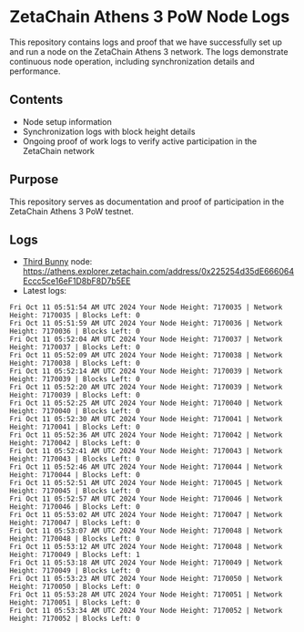 # ZetaChain Athens 3 PoW Node Logs
This repository contains logs and proof that we have successfully set up and run a node on the ZetaChain Athens 3 network. The logs demonstrate continuous node operation, including synchronization details and performance.

## Contents
- Node setup information
- Synchronization logs with block height details
- Ongoing proof of work logs to verify active participation in the ZetaChain network

## Purpose
This repository serves as documentation and proof of participation in the ZetaChain Athens 3 PoW testnet.

## Logs

- [Third Bunny](https://thirdbunny.xyz/) node: https://athens.explorer.zetachain.com/address/0x225254d35dE666064Eccc5ce16eF1D8bF8D7b5EE
- Latest logs:
```
Fri Oct 11 05:51:54 AM UTC 2024 Your Node Height: 7170035 | Network Height: 7170035 | Blocks Left: 0
Fri Oct 11 05:51:59 AM UTC 2024 Your Node Height: 7170036 | Network Height: 7170036 | Blocks Left: 0
Fri Oct 11 05:52:04 AM UTC 2024 Your Node Height: 7170037 | Network Height: 7170037 | Blocks Left: 0
Fri Oct 11 05:52:09 AM UTC 2024 Your Node Height: 7170038 | Network Height: 7170038 | Blocks Left: 0
Fri Oct 11 05:52:14 AM UTC 2024 Your Node Height: 7170039 | Network Height: 7170039 | Blocks Left: 0
Fri Oct 11 05:52:20 AM UTC 2024 Your Node Height: 7170039 | Network Height: 7170039 | Blocks Left: 0
Fri Oct 11 05:52:25 AM UTC 2024 Your Node Height: 7170040 | Network Height: 7170040 | Blocks Left: 0
Fri Oct 11 05:52:30 AM UTC 2024 Your Node Height: 7170041 | Network Height: 7170041 | Blocks Left: 0
Fri Oct 11 05:52:36 AM UTC 2024 Your Node Height: 7170042 | Network Height: 7170042 | Blocks Left: 0
Fri Oct 11 05:52:41 AM UTC 2024 Your Node Height: 7170043 | Network Height: 7170043 | Blocks Left: 0
Fri Oct 11 05:52:46 AM UTC 2024 Your Node Height: 7170044 | Network Height: 7170044 | Blocks Left: 0
Fri Oct 11 05:52:51 AM UTC 2024 Your Node Height: 7170045 | Network Height: 7170045 | Blocks Left: 0
Fri Oct 11 05:52:57 AM UTC 2024 Your Node Height: 7170046 | Network Height: 7170046 | Blocks Left: 0
Fri Oct 11 05:53:02 AM UTC 2024 Your Node Height: 7170047 | Network Height: 7170047 | Blocks Left: 0
Fri Oct 11 05:53:07 AM UTC 2024 Your Node Height: 7170048 | Network Height: 7170048 | Blocks Left: 0
Fri Oct 11 05:53:12 AM UTC 2024 Your Node Height: 7170048 | Network Height: 7170049 | Blocks Left: 1
Fri Oct 11 05:53:18 AM UTC 2024 Your Node Height: 7170049 | Network Height: 7170049 | Blocks Left: 0
Fri Oct 11 05:53:23 AM UTC 2024 Your Node Height: 7170050 | Network Height: 7170050 | Blocks Left: 0
Fri Oct 11 05:53:28 AM UTC 2024 Your Node Height: 7170051 | Network Height: 7170051 | Blocks Left: 0
Fri Oct 11 05:53:34 AM UTC 2024 Your Node Height: 7170052 | Network Height: 7170052 | Blocks Left: 0
```
